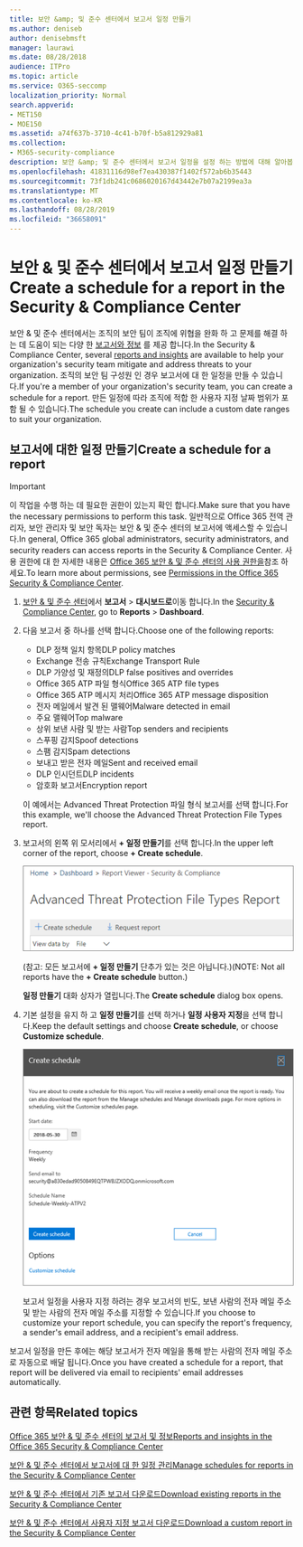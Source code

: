 ```yaml
---
title: 보안 &amp; 및 준수 센터에서 보고서 일정 만들기
ms.author: deniseb
author: denisebmsft
manager: laurawi
ms.date: 08/28/2018
audience: ITPro
ms.topic: article
ms.service: O365-seccomp
localization_priority: Normal
search.appverid:
- MET150
- MOE150
ms.assetid: a74f637b-3710-4c41-b70f-b5a812929a81
ms.collection:
- M365-security-compliance
description: 보안 &amp; 및 준수 센터에서 보고서 일정을 설정 하는 방법에 대해 알아봅니다.
ms.openlocfilehash: 41831116d98ef7ea430387f1402f572ab6b35443
ms.sourcegitcommit: 73f1db241c0686020167d43442e7b07a2199ea3a
ms.translationtype: MT
ms.contentlocale: ko-KR
ms.lasthandoff: 08/28/2019
ms.locfileid: "36658091"
---
```

# <a name="create-a-schedule-for-a-report-in-the-security-amp-compliance-center"></a><span data-ttu-id="a5d50-103">보안 &amp; 및 준수 센터에서 보고서 일정 만들기</span><span class="sxs-lookup"><span data-stu-id="a5d50-103">Create a schedule for a report in the Security &amp; Compliance Center</span></span>

<span data-ttu-id="a5d50-104">보안 &amp; 및 준수 센터에서는 조직의 보안 팀이 조직에 위협을 완화 하 고 문제를 해결 하는 데 도움이 되는 다양 한 [보고서와 정보](reports-and-insights-in-security-and-compliance.md) 를 제공 합니다.</span><span class="sxs-lookup"><span data-stu-id="a5d50-104">In the Security &amp; Compliance Center, several [reports and insights](reports-and-insights-in-security-and-compliance.md) are available to help your organization's security team mitigate and address threats to your organization.</span></span> <span data-ttu-id="a5d50-105">조직의 보안 팀 구성원 인 경우 보고서에 대 한 일정을 만들 수 있습니다.</span><span class="sxs-lookup"><span data-stu-id="a5d50-105">If you're a member of your organization's security team, you can create a schedule for a report.</span></span> <span data-ttu-id="a5d50-106">만든 일정에 따라 조직에 적합 한 사용자 지정 날짜 범위가 포함 될 수 있습니다.</span><span class="sxs-lookup"><span data-stu-id="a5d50-106">The schedule you create can include a custom date ranges to suit your organization.</span></span> 
  
## <a name="create-a-schedule-for-a-report"></a><span data-ttu-id="a5d50-107">보고서에 대한 일정 만들기</span><span class="sxs-lookup"><span data-stu-id="a5d50-107">Create a schedule for a report</span></span>

> [!IMPORTANT]
> <span data-ttu-id="a5d50-108">이 작업을 수행 하는 데 필요한 권한이 있는지 확인 합니다.</span><span class="sxs-lookup"><span data-stu-id="a5d50-108">Make sure that you have the necessary permissions to perform this task.</span></span> <span data-ttu-id="a5d50-109">일반적으로 Office 365 전역 관리자, 보안 관리자 및 보안 독자는 보안 &amp; 및 준수 센터의 보고서에 액세스할 수 있습니다.</span><span class="sxs-lookup"><span data-stu-id="a5d50-109">In general, Office 365 global administrators, security administrators, and security readers can access reports in the Security &amp; Compliance Center.</span></span> <span data-ttu-id="a5d50-110">사용 권한에 대 한 자세한 내용은 [Office 365 보안 &amp; 및 준수 센터의 사용 권한을](permissions-in-the-security-and-compliance-center.md)참조 하세요.</span><span class="sxs-lookup"><span data-stu-id="a5d50-110">To learn more about permissions, see [Permissions in the Office 365 Security &amp; Compliance Center](permissions-in-the-security-and-compliance-center.md).</span></span>
  
1. <span data-ttu-id="a5d50-111">[보안 &amp; 및 준수 센터](https://protection.office.com)에서 **보고서** \> **대시보드로**이동 합니다.</span><span class="sxs-lookup"><span data-stu-id="a5d50-111">In the [Security &amp; Compliance Center](https://protection.office.com), go to **Reports** \> **Dashboard**.</span></span>
    
2. <span data-ttu-id="a5d50-112">다음 보고서 중 하나를 선택 합니다.</span><span class="sxs-lookup"><span data-stu-id="a5d50-112">Choose one of the following reports:</span></span> 

    - <span data-ttu-id="a5d50-113">DLP 정책 일치 항목</span><span class="sxs-lookup"><span data-stu-id="a5d50-113">DLP policy matches</span></span>
    - <span data-ttu-id="a5d50-114">Exchange 전송 규칙</span><span class="sxs-lookup"><span data-stu-id="a5d50-114">Exchange Transport Rule</span></span>
    - <span data-ttu-id="a5d50-115">DLP 가양성 및 재정의</span><span class="sxs-lookup"><span data-stu-id="a5d50-115">DLP false positives and overrides</span></span>
    - <span data-ttu-id="a5d50-116">Office 365 ATP 파일 형식</span><span class="sxs-lookup"><span data-stu-id="a5d50-116">Office 365 ATP file types</span></span>
    - <span data-ttu-id="a5d50-117">Office 365 ATP 메시지 처리</span><span class="sxs-lookup"><span data-stu-id="a5d50-117">Office 365 ATP message disposition</span></span>
    - <span data-ttu-id="a5d50-118">전자 메일에서 발견 된 맬웨어</span><span class="sxs-lookup"><span data-stu-id="a5d50-118">Malware detected in email</span></span>
    - <span data-ttu-id="a5d50-119">주요 맬웨어</span><span class="sxs-lookup"><span data-stu-id="a5d50-119">Top malware</span></span>
    - <span data-ttu-id="a5d50-120">상위 보낸 사람 및 받는 사람</span><span class="sxs-lookup"><span data-stu-id="a5d50-120">Top senders and recipients</span></span>
    - <span data-ttu-id="a5d50-121">스푸핑 감지</span><span class="sxs-lookup"><span data-stu-id="a5d50-121">Spoof detections</span></span>
    - <span data-ttu-id="a5d50-122">스팸 감지</span><span class="sxs-lookup"><span data-stu-id="a5d50-122">Spam detections</span></span>
    - <span data-ttu-id="a5d50-123">보내고 받은 전자 메일</span><span class="sxs-lookup"><span data-stu-id="a5d50-123">Sent and received email</span></span>
    - <span data-ttu-id="a5d50-124">DLP 인시던트</span><span class="sxs-lookup"><span data-stu-id="a5d50-124">DLP incidents</span></span>
    - <span data-ttu-id="a5d50-125">암호화 보고서</span><span class="sxs-lookup"><span data-stu-id="a5d50-125">Encryption report</span></span>

    <span data-ttu-id="a5d50-126">이 예에서는 Advanced Threat Protection 파일 형식 보고서를 선택 합니다.</span><span class="sxs-lookup"><span data-stu-id="a5d50-126">For this example, we'll choose the Advanced Threat Protection File Types report.</span></span>
    
3. <span data-ttu-id="a5d50-127">보고서의 왼쪽 위 모서리에서 **+ 일정 만들기**를 선택 합니다.</span><span class="sxs-lookup"><span data-stu-id="a5d50-127">In the upper left corner of the report, choose **+ Create schedule**.</span></span> 
    
    ![일정 만들기](media/atpfiletypes-createschedule.png)

    <span data-ttu-id="a5d50-129">(참고: 모든 보고서에 **+ 일정 만들기** 단추가 있는 것은 아닙니다.)</span><span class="sxs-lookup"><span data-stu-id="a5d50-129">(NOTE: Not all reports have the **+ Create schedule** button.)</span></span>
  
    <span data-ttu-id="a5d50-130">**일정 만들기** 대화 상자가 열립니다.</span><span class="sxs-lookup"><span data-stu-id="a5d50-130">The **Create schedule** dialog box opens.</span></span> 
    
4. <span data-ttu-id="a5d50-131">기본 설정을 유지 하 고 **일정 만들기**를 선택 하거나 **일정 사용자 지정**을 선택 합니다.</span><span class="sxs-lookup"><span data-stu-id="a5d50-131">Keep the default settings and choose **Create schedule**, or choose **Customize schedule**.</span></span>
    
    ![기본 설정을 사용 하거나 보고서 일정을 사용자 지정할 수 있습니다.](media/04fac327-8f73-4711-8319-58c11880fd96.png)
  
    <span data-ttu-id="a5d50-133">보고서 일정을 사용자 지정 하려는 경우 보고서의 빈도, 보낸 사람의 전자 메일 주소 및 받는 사람의 전자 메일 주소를 지정할 수 있습니다.</span><span class="sxs-lookup"><span data-stu-id="a5d50-133">If you choose to customize your report schedule, you can specify the report's frequency, a sender's email address, and a recipient's email address.</span></span> 
    
<span data-ttu-id="a5d50-134">보고서 일정을 만든 후에는 해당 보고서가 전자 메일을 통해 받는 사람의 전자 메일 주소로 자동으로 배달 됩니다.</span><span class="sxs-lookup"><span data-stu-id="a5d50-134">Once you have created a schedule for a report, that report will be delivered via email to recipients' email addresses automatically.</span></span> 
  
## <a name="related-topics"></a><span data-ttu-id="a5d50-135">관련 항목</span><span class="sxs-lookup"><span data-stu-id="a5d50-135">Related topics</span></span>

[<span data-ttu-id="a5d50-136">Office 365 보안 &amp; 및 준수 센터의 보고서 및 정보</span><span class="sxs-lookup"><span data-stu-id="a5d50-136">Reports and insights in the Office 365 Security &amp; Compliance Center</span></span>](reports-and-insights-in-security-and-compliance.md)
  
[<span data-ttu-id="a5d50-137">보안 &amp; 및 준수 센터에서 보고서에 대 한 일정 관리</span><span class="sxs-lookup"><span data-stu-id="a5d50-137">Manage schedules for reports in the Security &amp; Compliance Center</span></span>](manage-schedules-for-multiple-reports.md)
  
[<span data-ttu-id="a5d50-138">보안 &amp; 및 준수 센터에서 기존 보고서 다운로드</span><span class="sxs-lookup"><span data-stu-id="a5d50-138">Download existing reports in the Security &amp; Compliance Center</span></span>](download-existing-reports.md)
  
[<span data-ttu-id="a5d50-139">보안 &amp; 및 준수 센터에서 사용자 지정 보고서 다운로드</span><span class="sxs-lookup"><span data-stu-id="a5d50-139">Download a custom report in the Security &amp; Compliance Center</span></span>](set-up-and-download-a-custom-report.md)
  

